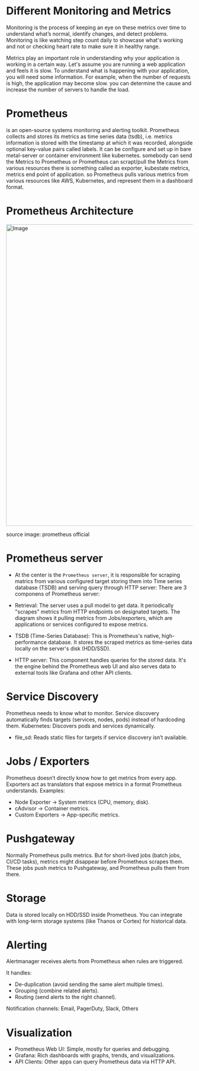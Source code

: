 # Different Monitoring and Metrics
Monitoring is the process of keeping an eye on these metrics over time to understand what’s normal, identify changes, and detect problems. Monitoring is like watching step count daily to showcase what's working and not or checking heart rate to make sure it in healthy range.

Metrics play an important role in understanding why your application is working in a certain way. Let's assume you are running a web application and feels it is slow. To understand what is happening with your application, you will need some information. For example, when the number of requests is high, the application may become slow.  you can determine the cause and increase the number of servers to handle the load.

# Prometheus
is an open-source systems monitoring and alerting toolkit. Prometheus collects and stores its metrics as time series data (tsdb), i.e. metrics information is stored with the timestamp at which it was recorded, alongside optional key-value pairs called labels.
It can be configure and set up in bare metal-server or container environment like kubernetes.
somebody can send the Metrics to Prometheus or Prometheus can scrapt/pull the Metrics from various resources there is something called as exporter, kubestate metrics, metrics end point of application. so Prometheus pulls various metrics from various resources like AWS, Kubernetes, and represent them in a dashboard format. 
# Prometheus Architecture
<img width="1351" height="811" alt="Image" src="https://github.com/user-attachments/assets/91c4737d-6b0e-4ab5-95da-98337448e8aa" />

source image: prometheus official

# Prometheus server
- At the center is the ``Prometheus server``, it is responsible for scraping matrics from various configured target storing them into Time series database (TSDB) and serving query through HTTP server:
There are 3 componens of Prometheus server:

- Retrieval: The server uses a pull model to get data. It periodically "scrapes" metrics from HTTP endpoints on designated targets. The diagram shows it pulling metrics from Jobs/exporters, which are applications or services configured to expose metrics.

- TSDB (Time-Series Database): This is Prometheus's native, high-performance database. It stores the scraped metrics as time-series data locally on the server's disk (HDD/SSD).

- HTTP server: This component handles queries for the stored data. It's the engine behind the Prometheus web UI and also serves data to external tools like Grafana and other API clients.

# Service Discovery
Prometheus needs to know what to monitor. Service discovery automatically finds targets (services, nodes, pods) instead of hardcoding them.
Kubernetes: Discovers pods and services dynamically.
- file_sd: Reads static files for targets if service discovery isn’t available.

# Jobs / Exporters
Prometheus doesn’t directly know how to get metrics from every app. Exporters act as translators that expose metrics in a format Prometheus understands.
Examples:
- Node Exporter → System metrics (CPU, memory, disk).
- cAdvisor → Container metrics.
- Custom Exporters → App-specific metrics.

# Pushgateway
Normally Prometheus pulls metrics. But for short-lived jobs (batch jobs, CI/CD tasks), metrics might disappear before Prometheus scrapes them.
These jobs push metrics to Pushgateway, and Prometheus pulls them from there.

# Storage

Data is stored locally on HDD/SSD inside Prometheus. You can integrate with long-term storage systems (like Thanos or Cortex) for historical data.

# Alerting

Alertmanager receives alerts from Prometheus when rules are triggered.

It handles:

- De-duplication (avoid sending the same alert multiple times).
- Grouping (combine related alerts).
- Routing (send alerts to the right channel).

Notification channels:
Email, PagerDuty, Slack, Others 

# Visualization
- Prometheus Web UI: Simple, mostly for queries and debugging.
- Grafana: Rich dashboards with graphs, trends, and visualizations.
- API Clients: Other apps can query Prometheus data via HTTP API.

